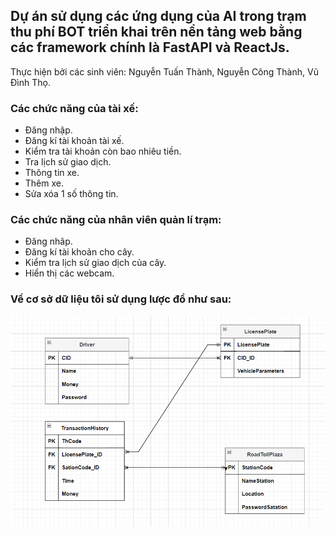 ﻿## Dự án sử dụng các ứng dụng của AI trong trạm thu phí BOT triển khai trên nền tảng web bằng các framework chính là FastAPI và ReactJs.
Thực hiện bởi các sinh viên: Nguyễn Tuấn Thành, Nguyễn Công Thành, Vũ Đình Thọ.

### Các chức năng của tài xế:
- Đăng nhập.
- Đăng kí tài khoản tài xế.
- Kiểm tra tài khoản còn bao nhiêu tiền.
- Tra lịch sử giao dịch.
- Thông tin xe.
- Thêm xe.
- Sửa xóa 1 số thông tin.

### Các chức năng của nhân viên quản lí trạm:
- Đăng nhâp.
- Đăng kí tài khoản cho cây.
- Kiểm tra lịch sử giao dịch của cây.
- Hiển thị các webcam.

### Về cơ sở dữ liệu tôi sử dụng lược đồ như sau:
![Image alt text](img/database_diagram.png)



